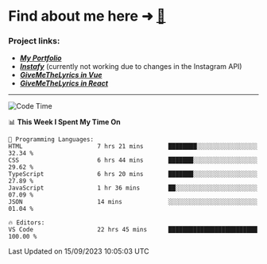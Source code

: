 # Find about me here ➜ [🧑](https://pauabella.dev)

### Project links:
- ***[My Portfolio](https://pauabella.dev)***
- ***[Instafy](https://instafy.me)*** (currently not working due to changes in the Instagram API)
- ***[GiveMeTheLyrics in Vue](https://lyrics.pauabella.dev)***
- ***[GiveMeTheLyrics in React](https://pauabella.dev/GiveMeTheLyrics)***

---
<!--START_SECTION:waka-->
![Code Time](http://img.shields.io/badge/Code%20Time-2%2C451%20hrs%2046%20mins-blue)

📊 **This Week I Spent My Time On** 

```text
💬 Programming Languages: 
HTML                     7 hrs 21 mins       ████████░░░░░░░░░░░░░░░░░   32.34 % 
CSS                      6 hrs 44 mins       ███████░░░░░░░░░░░░░░░░░░   29.62 % 
TypeScript               6 hrs 20 mins       ███████░░░░░░░░░░░░░░░░░░   27.89 % 
JavaScript               1 hr 36 mins        ██░░░░░░░░░░░░░░░░░░░░░░░   07.09 % 
JSON                     14 mins             ░░░░░░░░░░░░░░░░░░░░░░░░░   01.04 % 

🔥 Editors: 
VS Code                  22 hrs 45 mins      █████████████████████████   100.00 % 
```


 Last Updated on 15/09/2023 10:05:03 UTC
<!--END_SECTION:waka-->
